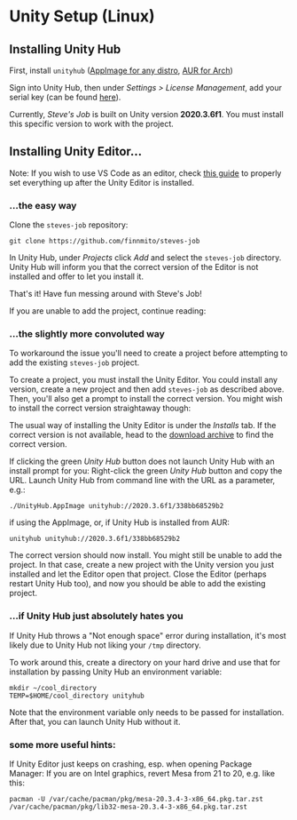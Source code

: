 # Unity Setup (Linux)

## Installing Unity Hub

First, install `unityhub`
([AppImage for any distro][hubappimg],
[AUR for Arch][hubaur])

Sign into Unity Hub, then
under *Settings > License Management*,
add your serial key (can be found [here][key]).

Currently, _Steve's Job_ is built on Unity version
**2020.3.6f1**.
You must install this specific version to work with the project.

## Installing Unity Editor...

Note:
If you wish to use VS Code as an editor, check [this guide][vscodeguide]
to properly set everything up after the Unity Editor is installed.

### ...the easy way

Clone the `steves-job` repository:
```
git clone https://github.com/finnmito/steves-job
```

In Unity Hub, under *Projects* click *Add* and select the
`steves-job` directory.  Unity Hub will inform you that the correct
version of the Editor is not installed and offer to let you install it.

That's it!  Have fun messing around with Steve's Job!

If you are unable to add the project, continue reading:

### ...the slightly more convoluted way

To workaround the issue you'll need to create a project before
attempting to add the existing `steves-job` project.

To create a project, you must install the Unity Editor.
You could install any version, create a new project and then add
`steves-job` as described above.  Then, you'll also get a prompt to
install the correct version.  You might wish to install the correct
version straightaway though:

The usual way of installing the Unity Editor is under the
*Installs* tab.
If the correct version is not available, head to the
[download archive][archive] to find the correct version.

If clicking the green *Unity Hub* button does not launch Unity Hub with
an install prompt for you:
Right-click the green *Unity Hub* button and copy the URL.
Launch Unity Hub from command line with the URL as a parameter, e.g.:
```
./UnityHub.AppImage unityhub://2020.3.6f1/338bb68529b2
```
if using the AppImage, or, if Unity Hub is installed from AUR:
```
unityhub unityhub://2020.3.6f1/338bb68529b2
```

The correct version should now install.  You might still be unable to
add the project.  In that case, create a new project with the Unity
version you just installed and let the Editor open that project.
Close the Editor (perhaps restart Unity Hub too), and now you should be
able to add the existing project.

### ...if Unity Hub just absolutely hates you

If Unity Hub throws a "Not enough space" error during installation,
it's most likely due to Unity Hub not liking your `/tmp` directory.

To work around this, create a directory on your hard drive and use
that for installation by passing Unity Hub an environment variable:
```
mkdir ~/cool_directory
TEMP=$HOME/cool_directory unityhub
```
Note that the environment variable only needs to be passed for
installation.  After that, you can launch Unity Hub without it.

### some more useful hints:

If Unity Editor just keeps on crashing, esp. when opening Package
Manager: If you are on Intel graphics, revert Mesa from 21 to 20, e.g.
like this:
```
pacman -U /var/cache/pacman/pkg/mesa-20.3.4-3-x86_64.pkg.tar.zst /var/cache/pacman/pkg/lib32-mesa-20.3.4-3-x86_64.pkg.tar.zst
```

[hubaur]: https://aur.archlinux.org/packages/unityhub/
[hubappimg]: https://docs.unity3d.com/Manual/GettingStartedInstallingHub.html
[key]: https://id.unity.com/en/subscriptions
[archive]: https://unity3d.com/get-unity/download/archive
[vscodeguide]: https://gist.github.com/jakobbbb/a15d2505a37ca632601d147fd5d91836
